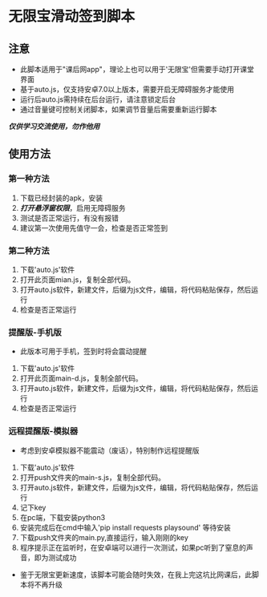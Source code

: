 # 无限宝滑动签到脚本

## 注意  
* 此脚本适用于"课后网app"，理论上也可以用于'无限宝'但需要手动打开课堂界面
* 基于auto.js，仅支持安卓7.0以上版本，需要开启无障碍服务才能使用  
* 运行后auto.js需持续在后台运行，请注意锁定后台  
* 通过音量键可控制关闭脚本，如果调节音量后需要重新运行脚本  

***仅供学习交流使用，勿作他用***

## 使用方法
### 第一种方法
1. 下载已经封装的apk，安装
2. ***打开悬浮窗权限***，启用无障碍服务
3. 测试是否正常运行，有没有报错
4. 建议第一次使用先值守一会，检查是否正常签到
### 第二种方法
1. 下载'auto.js'软件
2. 打开此页面mian.js，复制全部代码。
3. 打开auto.js软件，新建文件，后缀为js文件，编辑，将代码粘贴保存，然后运行
4. 检查是否正常运行  
### 提醒版-手机版
* 此版本可用于手机，签到时将会震动提醒
1. 下载'auto.js'软件
2. 打开此页面main-d.js，复制全部代码。
3. 打开auto.js软件，新建文件，后缀为js文件，编辑，将代码粘贴保存，然后运行
4. 检查是否正常运行  
### 远程提醒版-模拟器
* 考虑到安卓模拟器不能震动（废话），特别制作远程提醒版
1. 下载'auto.js'软件
2. 打开push文件夹的main-s.js，复制全部代码。
3. 打开auto.js软件，新建文件，后缀为js文件，编辑，将代码粘贴保存，然后运行
4. 记下key
5. 在pc端，下载安装python3
6. 安装完成后在cmd中输入'pip install requests playsound' 等待安装
7. 下载push文件夹的main.py,直接运行，输入刚刚的key
8. 程序提示正在监听时，在安卓端可以进行一次测试，如果pc听到了窒息的声音，即为测试成功  
* 鉴于无限宝更新速度，该脚本可能会随时失效，在我上完这坑比网课后，此脚本将不再升级
